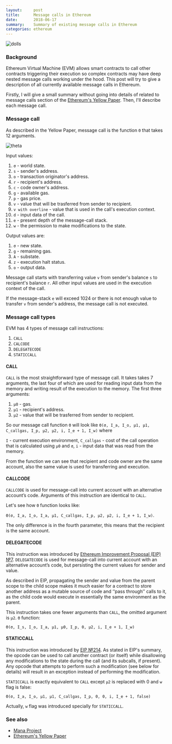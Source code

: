 ```yaml
---
layout:     post
title:      Message calls in Ethereum
date:       2018-06-17
summary:    Summary of existing message calls in Ethereum
categories: ethereum
---
```


![dolls](https://i.imgur.com/yCliFxX.png)

### Background

Ethereum Virtual Machine (EVM) allows smart contracts to call other contracts triggering their execution so complex contracts may have deep nested message calls working under the hood. This post will try to give a description of all currently available message calls in Ethereum.

Firstly, I will give a small summary without going into details of related to message calls section of the [Ethereum's Yellow Paper](https://ethereum.github.io/yellowpaper/paper.pdf). Then, I'll describe each message call.

### Message call

As described in the Yellow Paper, message call is the function `Θ` that takes 12 arguments.

![theta](https://i.imgur.com/kpxGzGK.png)

Input values:

01. `σ` - world state.
02. `s` - sender's address.
03. `o` - transaction originator's address.
04. `r` - recipient's address.
05. `c` - code owner's address.
06. `g` - available gas.
07. `p` - gas price.
08. `v` - value that will be trasferred from sender to recipient.
09. `v with overline`  - value that is used in the call's execution context.
10. `d` - input data of the call.
11. `e` - present depth of the message-call stack.
12. `w` - the permission to make modifications to the state.

Output values are:

1. `σ` - new state.
2. `g` - remaining gas.
3. `A` - substate.
4. `z` - execution halt status.
5. `o` - output data.

Message call starts with transferring value `v` from sender's balance `s` to recipient's balance `r`. All other input values are used in the execution context of the call.

If the message-stack `e` will exceed 1024 or there is not enough value to transfer `v` from sender's address, the message call is not executed.

### Message call types

EVM has 4 types of message call instructions:

1. `CALL`
2. `CALCODE`
3. `DELEGATECODE`
4. `STATICCALL`

#### CALL

`CALL` is the most straightforward type of message call. It takes takes 7 arguments, the last four of which are used for reading input data from the memory and writing result of the execution to the memory. The first three arguments:

1. `μ0` - gas.
2. `μ1` - recipient's address.
3. `μ2` - value that will be trasferred from sender to recipient.

So our message call function `Θ` will look like `Θ(σ, I_a, I_o, μ1, μ1, C_callgas, I_p, μ2, μ2, i, I_e + 1, I_w)` where

`I` - current execution environment,
`C_callgas` - cost of the call operation that is calculated using `μ0` and `σ`,
`i` - input data that was read from the memory.

From the function we can see that recipient and code owner are the same account, also the same value is used for transferring and execution.

#### CALLCODE

`CALLCODE` is used for message-call into current account with an alternative account’s code. Arguments of this instruction are identical to `CALL`.

Let's see how `Θ` function looks like:

`Θ(σ, I_a, I_o, I_a, μ1, C_callgas, I_p, μ2, μ2, i, I_e + 1, I_w)`.

The only difference is in the fourth parameter, this means that the recipient is the same account.

#### DELEGATECODE

This instruction was introduced by [Ethereum Improvement Proposal (EIP) №7](https://eips.ethereum.org/EIPS/eip-7). `DELEGATECODE` is used for message-call into current account with an alternative account’s code, but persisting the current values for sender and value.

As described in EIP, propagating the sender and value from the parent scope to the child scope makes it much easier for a contract to store another address as a mutable source of code and ‘‘pass through’’ calls to it, as the child code would execute in essentially the same environment as the parent.

This instruction takes one fewer arguments than `CALL`, the omitted argument is `μ2`. `Θ` function:

`Θ(σ, I_s, I_o, I_a, μ1, μ0, I_p, 0, μ2, i, I_e + 1, I_w)`

#### STATICCALL

This instruction was introduced by [EIP №214](https://eips.ethereum.org/EIPS/eip-214). As stated in EIP's summary, the  opcode can be used to call another contract (or itself) while disallowing any modifications to the state during the call (and its subcalls, if present). Any opcode that attempts to perform such a modification (see below for details) will result in an exception instead of performing the modification.

`STATICCALL` is exactly equivalent to `CALL` except `μ2` is replaced with 0 and `w` flag is false:

`Θ(σ, I_a, I_o, μ1, μ1, C_callgas, I_p, 0, 0, i, I_e + 1, false)`

Actually, `w` flag was introduced specially for `STATICCALL`.


### See also

- [Mana Project](https://github.com/poanetwork/mana)
- [Ethereum's Yellow Paper](https://ethereum.github.io/yellowpaper/paper.pdf)
